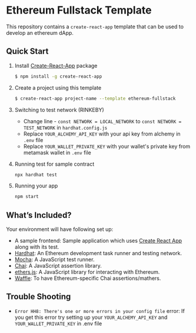 # Ethereum Fullstack Template

This repository contains a `create-react-app` template that can be used to develop an ethereum dApp.

## Quick Start

1. Install [Create-React-App](https://reactjs.org/docs/create-a-new-react-app.html) package

    ```bash
    $ npm install -g create-react-app
    ```
    
2. Create a project using this template

    ```bash
    $ create-react-app project-name --template ethereum-fullstack
    ```

3. Switching to test network (RINKEBY)

    * Change line - `const NETWORK = LOCAL_NETWORK` to `const NETWORK = TEST_NETWORK` in `hardhat.config.js`
    * Replace `YOUR_ALCHEMY_API_KEY` with your api key from alchemy in `.env` file
    * Replace `YOUR_WALLET_PRIVATE_KEY` with your wallet's private key from metamask wallet in `.env` file

4. Running test for sample contract

    ```bash
    npx hardhat test
    ```

5. Running your app
    ```bash
    npm start
    ```
## What’s Included?

Your environment will have following set up:

- A sample frontend: Sample application which uses [Create React App](https://github.com/facebook/create-react-app) along with its test.
- [Hardhat](https://hardhat.org/): An Ethereum development task runner and testing network.
- [Mocha](https://mochajs.org/): A JavaScript test runner.
- [Chai](https://www.chaijs.com/): A JavaScript assertion library.
- [ethers.js](https://docs.ethers.io/ethers.js/html/): A JavaScript library for interacting with Ethereum.
- [Waffle](https://github.com/EthWorks/Waffle/): To have Ethereum-specific Chai assertions/mathers.

## Trouble Shooting

* `Error HH8: There's one or more errors in your config file` error: If you get this error try setting up your `YOUR_ALCHEMY_API_KEY` and `YOUR_WALLET_PRIVATE_KEY` in .env file
